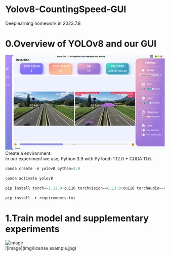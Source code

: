 # Yolov8-CountingSpeed-GUI
Deeplearning homework in 2023.7.8
# 0.Overview of YOLOv8 and our GUI
![image](img/GUI.jpg)  
Create a environment:  
In our experiment we use, Python 3.9 with PyTorch 1.12.0 + CUDA 11.6.  
```python  
conda create -n yolov8 python=3.9  
```
```python
conda activate yolov8
```
```python
pip install torch==1.12.0+cu116 torchvision==0.13.0+cu116 torchaudio==0.12.0 --extra-index-url https://download.pytorch.org/whl/cu116
```
```python
pip install -r requirements.txt  
```
# 1.Train model and supplementary experiments  
![image](img/cam.jpg)  
![image](img/license example.jpg)  
